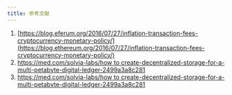 ```yaml
---
title: 参考文献
---
```


1. [https://blog.eferum.org/2016/07/27/inflation-transaction-fees-cryptocurrency-monetary-policy/](https://blog.ethereum.org/2016/07/27/inflation-transaction-fees-cryptocurrency-monetary-policy/)
2. [https://med.com/solvia-labs/how to create-decentralized-storage-for-a-multi-petabyte-digital-ledger-2499a3a8c281](https://medium.com/solvia-labs/how-to-create-decentralized-storage-for-a-multi-petabyte-digital-ledger-2499a3a8c281)
3. [https://med.com/solvia-labs/how to create-decentralized-storage-for-a-multi-petabyte-digital-ledger-2499a3a8c281](https://medium.com/solvia-labs/how-to-create-decentralized-storage-for-a-multi-petabyte-digital-ledger-2499a3a8c281)
